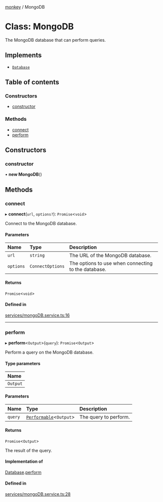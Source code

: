 [monkey](../README.md) / MongoDB

# Class: MongoDB

The MongoDB database that can perform queries.

## Implements

- [`Database`](../interfaces/Database.md)

## Table of contents

### Constructors

- [constructor](MongoDB.md#constructor)

### Methods

- [connect](MongoDB.md#connect)
- [perform](MongoDB.md#perform)

## Constructors

### constructor

• **new MongoDB**()

## Methods

### connect

▸ **connect**(`url`, `options?`): `Promise`<`void`\>

Connect to the MongoDB database.

#### Parameters

| Name | Type | Description |
| :------ | :------ | :------ |
| `url` | `string` | The URL of the MongoDB database. |
| `options` | `ConnectOptions` | The options to use when connecting to the database. |

#### Returns

`Promise`<`void`\>

#### Defined in

[services/mongoDB.service.ts:16](https://github.com/bpisano/monkey/blob/0cdd6dc/src/services/mongoDB.service.ts#L16)

___

### perform

▸ **perform**<`Output`\>(`query`): `Promise`<`Output`\>

Perform a query on the MongoDB database.

#### Type parameters

| Name |
| :------ |
| `Output` |

#### Parameters

| Name | Type | Description |
| :------ | :------ | :------ |
| `query` | [`Performable`](../interfaces/Performable.md)<`Output`\> | The query to perform. |

#### Returns

`Promise`<`Output`\>

The result of the query.

#### Implementation of

[Database](../interfaces/Database.md).[perform](../interfaces/Database.md#perform)

#### Defined in

[services/mongoDB.service.ts:28](https://github.com/bpisano/monkey/blob/0cdd6dc/src/services/mongoDB.service.ts#L28)
